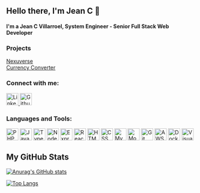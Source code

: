 ## Hello there, I'm Jean C 👋 ##

[emojis]: https://gist.github.com/rxaviers/7360908
#### I'm a Jean C Villarroel, System Engineer - Senior Full Stack Web Developer ####

### Projects ###
<a href="https://www.nexuverse.com/">Nexuverse</a><br/>
<a href="https://jcv-app-currency-converter.herokuapp.com/">Currency Converter</a>

### Connect with me: ###
[icon-urls]: https://devicon.dev/
<a href="https://www.linkedin.com/in/jean-carlos-villarroel-4a624a116/">
    <img height="32" width="32" src="https://cdn.jsdelivr.net/gh/devicons/devicon/icons/linkedin/linkedin-original.svg" title="Linkedin" />
</a>
<a href="https://github.com/jeancjvp">
    <img height="32" width="32" src="https://cdn.jsdelivr.net/gh/devicons/devicon/icons/github/github-original.svg" title="Github"/>
</a>

### Languages and Tools: ###
[icon-urls]: https://devicon.dev/
<img height="32" width="32" src="https://cdn.jsdelivr.net/gh/devicons/devicon/icons/php/php-plain.svg" title="PHP" />
<img height="32" width="32" src="https://cdn.jsdelivr.net/gh/devicons/devicon/icons/javascript/javascript-original.svg" title="JavaScript" />
<img height="32" width="32" src="https://cdn.jsdelivr.net/gh/devicons/devicon/icons/typescript/typescript-original.svg" title="TypeScript" />
<img height="32" width="32" src="https://cdn.jsdelivr.net/gh/devicons/devicon/icons/nodejs/nodejs-original.svg" title="NodeJS" />
<img height="32" width="32" src="https://cdn.jsdelivr.net/gh/devicons/devicon/icons/express/express-original.svg" title="Express" />
<img height="32" width="32" src="https://cdn.jsdelivr.net/gh/devicons/devicon/icons/react/react-original.svg" title="React" />
<img height="32" width="32" src="https://cdn.jsdelivr.net/gh/devicons/devicon/icons/html5/html5-original.svg" title="HTML 5" />
<img height="32" width="32" src="https://cdn.jsdelivr.net/gh/devicons/devicon/icons/css3/css3-original.svg" title="CSS 3" />
<img height="32" width="32" src="https://cdn.jsdelivr.net/gh/devicons/devicon/icons/mysql/mysql-original.svg" title="MySQL" />
<img height="32" width="32" src="https://cdn.jsdelivr.net/gh/devicons/devicon/icons/mongodb/mongodb-original.svg" title="MongoDB" />
<img height="32" width="32" src="https://cdn.jsdelivr.net/gh/devicons/devicon/icons/git/git-original.svg" title="Git" />
<img height="32" width="32" src="https://cdn.jsdelivr.net/gh/devicons/devicon/icons/amazonwebservices/amazonwebservices-original.svg" title="AWS" />
<img height="32" width="32" src="https://cdn.jsdelivr.net/gh/devicons/devicon/icons/docker/docker-original.svg" title="Docker" />
<img height="32" width="32" src="https://cdn.jsdelivr.net/gh/devicons/devicon/icons/vscode/vscode-original.svg" title="Visual Studio Code" />

## My GitHub Stats ##
[![Anurag's GitHub stats](https://github-readme-stats.vercel.app/api?username=jeancjvp)](https://github.com/jeancjvp/github-readme-stats)

[![Top Langs](https://github-readme-stats.vercel.app/api/top-langs/?username=jeancjvp)](https://github.com/jeancjvp/github-readme-stats)